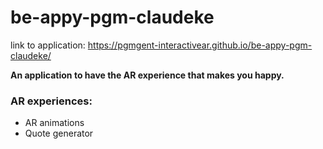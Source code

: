 # be-appy-pgm-claudeke

link to application: https://pgmgent-interactivear.github.io/be-appy-pgm-claudeke/

**An application to have the AR experience that makes you happy.** 

### AR experiences:
* AR animations
* Quote generator
